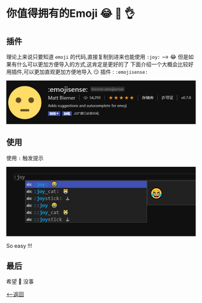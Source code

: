 <!--
 * @Author: CollapseNav
 * @Date: 2020-06-25 17:26:25
 * @LastEditors: CollapseNav
 * @LastEditTime: 2020-06-25 20:51:55
 * @Description:
-->

# 你值得拥有的Emoji 😂 🙏 👌

## 插件

理论上来说只要知道 `emoji` 的代码,直接复制到进来也能使用 `:joy:` --> :joy: 但是如果有什么可以更加方便导入的方式,这肯定是更好的了
下面介绍一个大概会比较好用插件,可以更加直观更加方便地导入 😏
插件 : `:emojisense:`

![emoji](./src/emoji_plugin.jpg)

## 使用

使用 `:` 触发提示

![insert](./src/insert_emoji.jpg)

So easy !!!

## 最后

希望 🙏 没事


[<--返回](./index.html)
